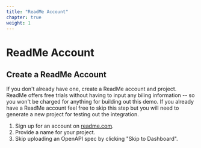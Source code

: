 ```yaml
---
title: "ReadMe Account" 
chapter: true
weight: 1
---
```


# ReadMe Account 

## Create a ReadMe Account

If you don't already have one, create a ReadMe account and project. ReadMe offers free trials without having to input any biling information -- so you won't be charged for anything for building out this demo.  If you already have a ReadMe account feel free to skip this step but you will need to generate a new project for testing out the integration.

1. Sign up for an account on [readme.com](https://dash.readme.com/signup).
1. Provide a name for your project.
1. Skip uploading an OpenAPI spec by clicking "Skip to Dashboard".
